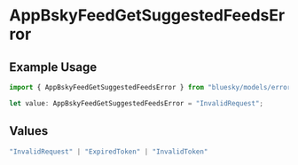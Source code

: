 # AppBskyFeedGetSuggestedFeedsError

## Example Usage

```typescript
import { AppBskyFeedGetSuggestedFeedsError } from "bluesky/models/errors";

let value: AppBskyFeedGetSuggestedFeedsError = "InvalidRequest";
```

## Values

```typescript
"InvalidRequest" | "ExpiredToken" | "InvalidToken"
```